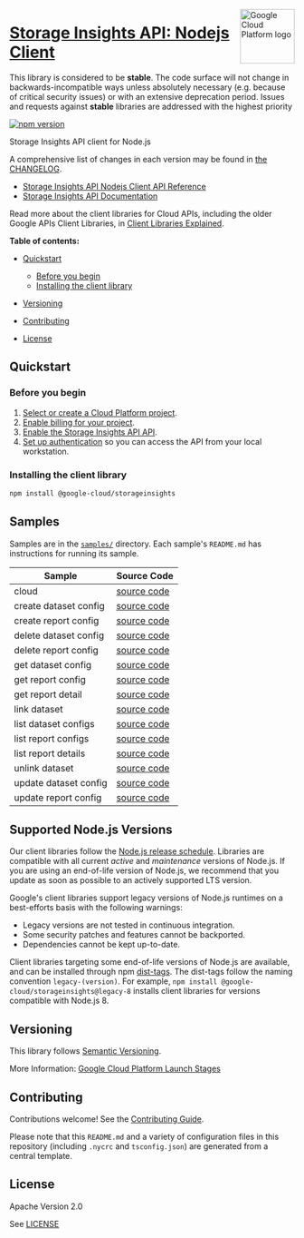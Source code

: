 [//]: # "This README.md file is auto-generated, all changes to this file will be lost."
[//]: # "The comments you see below are used to generate those parts of the template in later states."
<img src="https://avatars2.githubusercontent.com/u/2810941?v=3&s=96" alt="Google Cloud Platform logo" title="Google Cloud Platform" align="right" height="96" width="96"/>

# [Storage Insights API: Nodejs Client][homepage]

This library is considered to be **stable**. The code surface will not change in backwards-incompatible ways
unless absolutely necessary (e.g. because of critical security issues) or with
an extensive deprecation period. Issues and requests against **stable** libraries
are addressed with the highest priority

[![npm version](https://img.shields.io/npm/v/@google-cloud/storageinsights.svg)](https://www.npmjs.org/package/@google-cloud/storageinsights)

Storage Insights API client for Node.js

[//]: # "partials.introduction"

A comprehensive list of changes in each version may be found in
[the CHANGELOG][homepage_changelog].

* [Storage Insights API Nodejs Client API Reference](https://cloud.google.com/nodejs/docs/reference/storageinsights/latest)
* [Storage Insights API Documentation](https://cloud.google.com/storage/docs/insights/storage-insights)

Read more about the client libraries for Cloud APIs, including the older
Google APIs Client Libraries, in [Client Libraries Explained][explained].

[explained]: https://cloud.google.com/apis/docs/client-libraries-explained

**Table of contents:**

* [Quickstart](#quickstart)
  * [Before you begin](#before-you-begin)
  * [Installing the client library](#installing-the-client-library)

* [Versioning](#versioning)
* [Contributing](#contributing)
* [License](#license)

## Quickstart
### Before you begin

1.  [Select or create a Cloud Platform project][projects].
1.  [Enable billing for your project][billing].
1.  [Enable the Storage Insights API API][enable_api].
1.  [Set up authentication][auth] so you can access the
    API from your local workstation.
### Installing the client library

```bash
npm install @google-cloud/storageinsights
```

[//]: # "partials.body"

## Samples

Samples are in the [`samples/`][homepage_samples] directory. Each sample's `README.md` has instructions for running its sample.

| Sample                      | Source Code                       |
| --------------------------- | --------------------------------- |
| cloud | [source code](https://github.com/googleapis/google-cloud-node/blob/main/packages/google-cloud-storageinsights/samples/generated/v1/snippet_metadata_google.cloud.storageinsights.v1.json) |
| create dataset config | [source code](https://github.com/googleapis/google-cloud-node/blob/main/packages/google-cloud-storageinsights/samples/generated/v1/storage_insights.create_dataset_config.js) |
| create report config | [source code](https://github.com/googleapis/google-cloud-node/blob/main/packages/google-cloud-storageinsights/samples/generated/v1/storage_insights.create_report_config.js) |
| delete dataset config | [source code](https://github.com/googleapis/google-cloud-node/blob/main/packages/google-cloud-storageinsights/samples/generated/v1/storage_insights.delete_dataset_config.js) |
| delete report config | [source code](https://github.com/googleapis/google-cloud-node/blob/main/packages/google-cloud-storageinsights/samples/generated/v1/storage_insights.delete_report_config.js) |
| get dataset config | [source code](https://github.com/googleapis/google-cloud-node/blob/main/packages/google-cloud-storageinsights/samples/generated/v1/storage_insights.get_dataset_config.js) |
| get report config | [source code](https://github.com/googleapis/google-cloud-node/blob/main/packages/google-cloud-storageinsights/samples/generated/v1/storage_insights.get_report_config.js) |
| get report detail | [source code](https://github.com/googleapis/google-cloud-node/blob/main/packages/google-cloud-storageinsights/samples/generated/v1/storage_insights.get_report_detail.js) |
| link dataset | [source code](https://github.com/googleapis/google-cloud-node/blob/main/packages/google-cloud-storageinsights/samples/generated/v1/storage_insights.link_dataset.js) |
| list dataset configs | [source code](https://github.com/googleapis/google-cloud-node/blob/main/packages/google-cloud-storageinsights/samples/generated/v1/storage_insights.list_dataset_configs.js) |
| list report configs | [source code](https://github.com/googleapis/google-cloud-node/blob/main/packages/google-cloud-storageinsights/samples/generated/v1/storage_insights.list_report_configs.js) |
| list report details | [source code](https://github.com/googleapis/google-cloud-node/blob/main/packages/google-cloud-storageinsights/samples/generated/v1/storage_insights.list_report_details.js) |
| unlink dataset | [source code](https://github.com/googleapis/google-cloud-node/blob/main/packages/google-cloud-storageinsights/samples/generated/v1/storage_insights.unlink_dataset.js) |
| update dataset config | [source code](https://github.com/googleapis/google-cloud-node/blob/main/packages/google-cloud-storageinsights/samples/generated/v1/storage_insights.update_dataset_config.js) |
| update report config | [source code](https://github.com/googleapis/google-cloud-node/blob/main/packages/google-cloud-storageinsights/samples/generated/v1/storage_insights.update_report_config.js) |


## Supported Node.js Versions

Our client libraries follow the [Node.js release schedule](https://github.com/nodejs/release#release-schedule).
Libraries are compatible with all current _active_ and _maintenance_ versions of
Node.js.
If you are using an end-of-life version of Node.js, we recommend that you update
as soon as possible to an actively supported LTS version.

Google's client libraries support legacy versions of Node.js runtimes on a
best-efforts basis with the following warnings:

* Legacy versions are not tested in continuous integration.
* Some security patches and features cannot be backported.
* Dependencies cannot be kept up-to-date.

Client libraries targeting some end-of-life versions of Node.js are available, and
can be installed through npm [dist-tags](https://docs.npmjs.com/cli/dist-tag).
The dist-tags follow the naming convention `legacy-(version)`.
For example, `npm install @google-cloud/storageinsights@legacy-8` installs client libraries
for versions compatible with Node.js 8.

## Versioning

This library follows [Semantic Versioning](http://semver.org/).

More Information: [Google Cloud Platform Launch Stages][launch_stages]

[launch_stages]: https://cloud.google.com/terms/launch-stages

## Contributing

Contributions welcome! See the [Contributing Guide](https://github.com/googleapis/google-cloud-node/blob/main/packages/google-cloud-storageinsights/CONTRIBUTING.md).

Please note that this `README.md`
and a variety of configuration files in this repository (including `.nycrc` and `tsconfig.json`)
are generated from a central template.

## License

Apache Version 2.0

See [LICENSE](https://github.com/googleapis/google-cloud-node/blob/main/packages/google-cloud-storageinsights/LICENSE)

[shell_img]: https://gstatic.com/cloudssh/images/open-btn.png
[projects]: https://console.cloud.google.com/project
[billing]: https://support.google.com/cloud/answer/6293499#enable-billing
[enable_api]: https://console.cloud.google.com/flows/enableapi?apiid=storageinsights.googleapis.com
[auth]: https://cloud.google.com/docs/authentication/external/set-up-adc-local
[homepage_samples]: https://github.com/googleapis/google-cloud-node/blob/main/packages/google-cloud-storageinsights/samples
[homepage_changelog]: https://github.com/googleapis/google-cloud-node/blob/main/packages/google-cloud-storageinsights/CHANGELOG.md
[homepage]: https://github.com/googleapis/google-cloud-node/blob/main/packages/google-cloud-storageinsights
